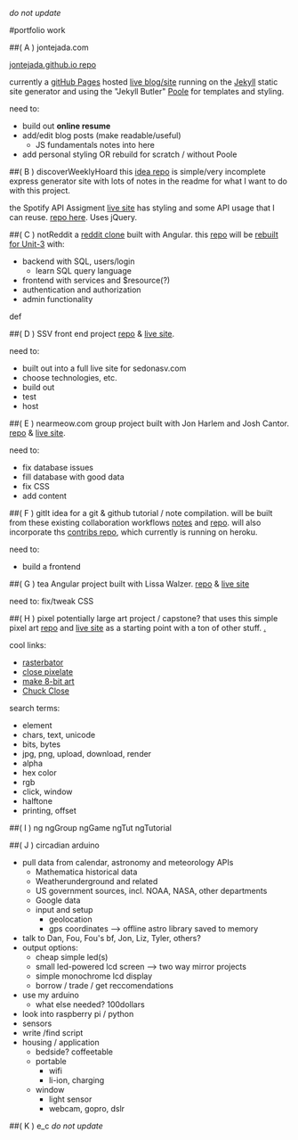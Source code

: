 *do not update*

#portfolio work

##( A ) jontejada.com

[jontejada.github.io repo](https://github.com/jontejada/jontejada.github.io)

currently a [gitHub Pages](https://pages.github.com/) hosted [live blog/site](http://www.jontejada.com) running on the [Jekyll](http://jekyllrb.com/) static site generator and using the "Jekyll Butler" [Poole](http://demo.getpoole.com/) for templates and styling.

need to:
- build out **online resume**
- add/edit blog posts (make readable/useful)
	- JS fundamentals notes into here
- add personal styling OR rebuild for scratch / without Poole

##( B ) discoverWeeklyHoard
this [idea repo](https://github.com/jontejada/discover_weekly_explorer) is simple/very incomplete express generator site with lots of notes in the readme for what I want to do with this project.

the Spotify API Assigment [live site](http://www.jontejada.com/spotify-albums-and-tracks/) has styling and some API usage that I can reuse. [repo here](https://github.com/jontejada/spotify-albums-and-tracks). Uses jQuery.

##( C ) notReddit
a [reddit clone](http://www.jontejada.com/notReddit/) built with Angular. this [repo](https://github.com/jontejada/notReddit) will be [rebuilt for Unit-3](https://github.com/gSchool/angular-curriculum/blob/master/Unit-3/09-unit-3-assessment.md) with:
- backend with SQL, users/login
	- learn SQL query language
- frontend with services and $resource(?)
- authentication and authorization
- admin functionality

def

##( D ) SSV
front end project [repo](https://github.com/jontejada/SSV) &  [live site](http://www.jontejada.com/SSV/).

need to:
- built out into a full live site for sedonasv.com
- choose technologies, etc.
- build out
- test
- host

##( E ) nearmeow.com
group project built with Jon Harlem and Josh Cantor. [repo](https://github.com/jonharlem/nearmeow) & [live site](http://nearmeow.com/).

need to:
- fix database issues
- fill database with good data
- fix CSS
- add content

##( F ) gitIt
idea for a git & github tutorial / note compilation. will be built from these existing collaboration workflows [notes](http://www.jontejada.com/notes/2016/01/15/git/) and [repo](https://github.com/jontejada/git_github_work). will also incorporate ths [contribs repo](https://github.com/jontejada/contribs), which currently is running on heroku. 

need to:
- build a frontend

##( G ) tea
Angular project built with Lissa Walzer. [repo](https://github.com/jontejada/tea) & [live site](http://www.jontejada.com/tea/#/)

need to: fix/tweak CSS

##( H ) pixel
potentially large art project / capstone? that uses this simple pixel art [repo](https://github.com/jontejada/pixel_art) and [live site](http://www.jontejada.com/pixel_art/) as a starting point with a ton of other stuff. [.](https://github.com/gSchool/fullstack-curriculum/blob/master/lessons/js-dom-jquery/dom-events-intro.instructor.md#afternoon-assignment---pixel-art-makers)

cool links:
- [rasterbator](http://arje.net/rasterbator)
- [close pixelate](http://close-pixelate.desandro.com/)
- [make 8-bit art](http://make8bitart.com/)
- [Chuck Close](http://www.pacegallery.com/artists/80/chuck-close)

search terms:
- <canvas> element
- chars, text, unicode
- bits, bytes
- jpg, png, upload, download, render
- alpha
- hex color
- rgb
- click, window
- halftone
- printing, offset 

##( I ) ng ngGroup ngGame ngTut ngTutorial

##( J ) circadian arduino
- pull data from calendar, astronomy and meteorology APIs
	- Mathematica historical data
	- Weatherunderground and related
	- US government sources, incl. NOAA, NASA, other departments
	- Google data
	- input and setup
		- geolocation
		- gps coordinates --> offline astro library saved to memory 
- talk to Dan, Fou, Fou's bf, Jon, Liz, Tyler, others?
- output options:
	- cheap simple led(s)
	- small led-powered lcd screen --> two way mirror projects
	- simple monochrome lcd display 
	- borrow / trade / get reccomendations
- use my arduino
	- what else needed? 100dollars
- look into raspberry pi / python
- sensors
- write /find script 
- housing / application
	- bedside? coffeetable
	- portable
		-  wifi
		-  li-ion, charging
	- window
		- light sensor
		- webcam, gopro, dslr

##( K ) e_c
*do not update*
